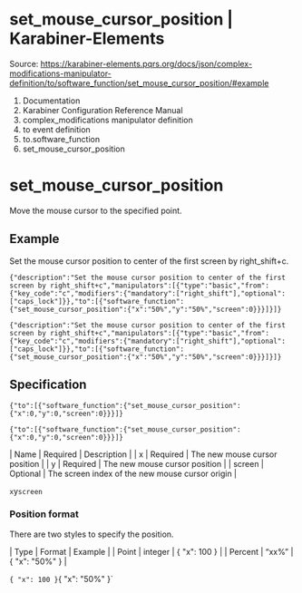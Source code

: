 # set_mouse_cursor_position | Karabiner-Elements

Source: https://karabiner-elements.pqrs.org/docs/json/complex-modifications-manipulator-definition/to/software_function/set_mouse_cursor_position/#example

1. Documentation
1. Karabiner Configuration Reference Manual
1. complex_modifications manipulator definition
1. to event definition
1. to.software_function
1. set_mouse_cursor_position

# set_mouse_cursor_position

Move the mouse cursor to the specified point.

## Example

Set the mouse cursor position to center of the first screen by right_shift+c.

`
{"description":"Set the mouse cursor position to center of the first screen by right_shift+c","manipulators":[{"type":"basic","from":{"key_code":"c","modifiers":{"mandatory":["right_shift"],"optional":["caps_lock"]}},"to":[{"software_function":{"set_mouse_cursor_position":{"x":"50%","y":"50%","screen":0}}}]}]}
`

`{"description":"Set the mouse cursor position to center of the first screen by right_shift+c","manipulators":[{"type":"basic","from":{"key_code":"c","modifiers":{"mandatory":["right_shift"],"optional":["caps_lock"]}},"to":[{"software_function":{"set_mouse_cursor_position":{"x":"50%","y":"50%","screen":0}}}]}]}`
## Specification

`
{"to":[{"software_function":{"set_mouse_cursor_position":{"x":0,"y":0,"screen":0}}}]}
`

`{"to":[{"software_function":{"set_mouse_cursor_position":{"x":0,"y":0,"screen":0}}}]}`

| Name | Required | Description |
| x | Required | The new mouse cursor position |
| y | Required | The new mouse cursor position |
| screen | Optional | The screen index of the new mouse cursor origin |

`x`y`screen`
### Position format

There are two styles to specify the position.


| Type | Format | Example |
| Point | integer | { "x": 100 } |
| Percent | “xx%” | { "x": "50%" } |

`{ "x": 100 }`{ "x": "50%" }`